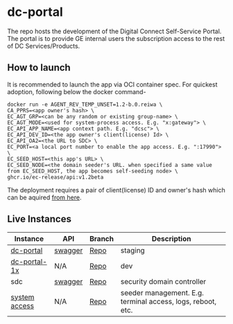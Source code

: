 # dc-portal
The repo hosts the development of the Digital Connect Self-Service Portal. The portal is to provide GE internal users the subscription access to the rest of DC Services/Products.

## How to launch
It is recommended to launch the app via OCI container spec. For quickest adoption, following below the docker command-

```shell
docker run -e AGENT_REV_TEMP_UNSET=1.2-b.0.reiwa \
CA_PPRS=<app owner's hash> \
EC_AGT_GRP=<can be any random or existing group-name> \
EC_AGT_MODE=<used for system-process access. E.g. "x:gateway"> \
EC_API_APP_NAME=<app context path. E.g. "dcsc"> \
EC_API_DEV_ID=<the app owner's client(license) Id> \
EC_API_OA2=<the URL to SDC> \
EC_PORT=<a local port number to enable the app access. E.g. ":17990"> \
EC_SEED_HOST=<this app's URL> \
EC_SEED_NODE=<the domain seeder's URL. when specified a same value from EC_SEED_HOST, the app becomes self-seeding node> \
ghcr.io/ec-release/api:v1.2beta
```
The deployment requires a pair of client(license) ID and owner's hash which can be aquired [from here](https://github.com/EC-Release/certifactory).

## Live Instances
Instance | API | Branch | Description
-- | --- | --- | ---
[dc-portal](https://dc-portal.run.aws-usw02-dev.ice.predix.io/v1.2beta/dc) | [swagger](https://dc-portal.run.aws-usw02-dev.ice.predix.io/v1.2beta/assets/swagger-ui/) | [Repo](https://github.com/dc-release/dc-portal/tree/v1beta) | staging
[dc-portal-1x](https://dc-portal-1x.run.aws-usw02-dev.ice.predix.io/v1.2beta/dcsc) | N/A | [Repo](https://github.com/paskantishubham/dc-portal/tree/v1beta) | dev
sdc | [swagger](https://ec-oauth-sso.run.aws-usw02-dev.ice.predix.io/v1.2beta/assets/swagger-ui/) | [Repo](https://github.com/EC-Release/web-ui-oa2) | security domain controller
[system access](https://ng-portal-3.run.aws-usw02-dev.ice.predix.io/v1.2beta/ec) | N/A | [Repo](https://github.com/EC-Release/ng-portal/tree/v1.2beta) | seeder management. E.g. terminal access, logs, reboot, etc.

